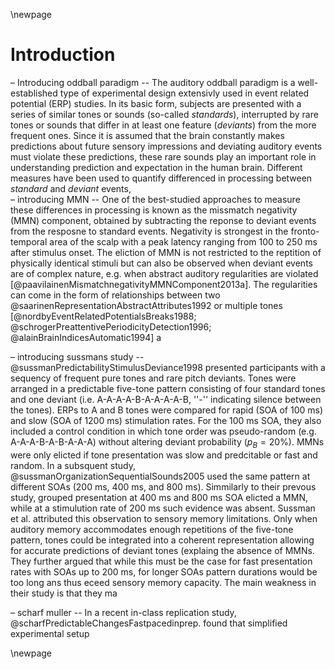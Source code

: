 \newpage
# Introduction

– Introducing oddball paradigm --
The auditory oddball paradigm is a well-established type of experimental design extensivly used in event related potential (ERP) studies. In its basic form, subjects are presented with a series of similar tones or sounds (so-called *standards*), interrupted by rare tones or sounds that differ in at least one feature (*deviants*) from the more frequent ones. Since it is assumed that the brain constantly makes predictions about future sensory impressions and deviating auditory events must violate these predictions, these rare sounds play an important role in understanding prediction and expectation in the human brain. Different measures have been used to quantify differenced in processing between *standard* and *deviant* events,  
– introducing MMN --
One of the best-studied approaches to measure these differences in processing is known as the missmatch negativity (MMN) component, obtained by subtracting the reponse to deviant events from the resposne to standard events. Negativity is strongest in the fronto-temporal area of the scalp with a peak latency ranging from 100 to 250 ms after stimulus onset.  The eliction of MMN is not restricted to the reptition of physically identical stimuli but can also be observed when deviant events are of complex nature, e.g. when abstract auditory regularities are violated [@paavilainenMismatchnegativityMMNComponent2013a]. The regularities can come in the form of relationships between two @saarinenRepresentationAbstractAttributes1992 or multiple tones [@nordbyEventRelatedPotentialsBreaks1988; @schrogerPreattentivePeriodicityDetection1996; @alainBrainIndicesAutomatic1994] a 

– introducing sussmans study --
@sussmanPredictabilityStimulusDeviance1998 presented participants with a sequency of frequent pure tones and rare pitch deviants. Tones were arranged in a predictable five-tone pattern consisting of four standard tones and one deviant (i.e. A-A-A-A-B-A-A-A-A-B, ''-'' indicating silence between the tones). ERPs to A and B tones were compared for rapid (SOA of 100 ms) and slow (SOA of 1200 ms) stimulation rates. For the 100 ms SOA, they also included a control condition in which tone order was pseudo-random (e.g. A-A-A-B-A-B-A-A-A) without altering deviant probability ($p_B = 20\%$).  MMNs were only elicted if tone presentation was slow and predcitable or fast and random. In a subsquent study, @sussmanOrganizationSequentialSounds2005 used the same pattern at different SOAs (200 ms, 400 ms, and 800 ms). Simmilarly to their prevous study, grouped presentation at 400 ms and 800 ms SOA elicted a MMN, while at a stimulution rate of 200 ms such evidence was absent. Sussman et al. attributed this observation to sensory memory limitations. Only when auditory memory accommodates enough repetitions of the five-tone pattern, tones could  be integrated into a coherent representation allowing for accurate predictions of deviant tones (explaing the absence of MMNs. They further argued that while this must be the case for fast presentation rates with SOAs up to 200 ms, for longer SOAs pattern durations would be too long ans thus eceed sensory memory capacity. The main weakness in their study is that they ma

– scharf muller --
In a recent in-class replication study, @scharfPredictableChangesFastpacedinprep. found that 
simplified experimental
setup
 
\newpage
